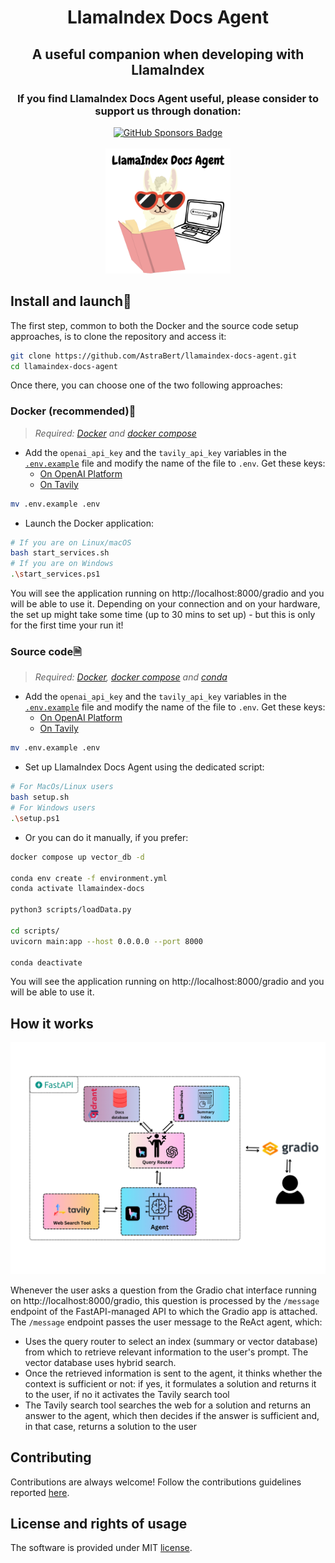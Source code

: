 <h1 align="center">LlamaIndex Docs Agent</h1>

<h2 align="center">A useful companion when developing with LlamaIndex</h2>

<h3 align="center">If you find LlamaIndex Docs Agent useful, please consider to support us through donation:</h3>
<div align="center">
    <a href="https://github.com/sponsors/AstraBert"><img src="https://img.shields.io/badge/sponsor-30363D?style=for-the-badge&logo=GitHub-Sponsors&logoColor=#EA4AAA" alt="GitHub Sponsors Badge"></a>
</div>
<br>
<div align="center">
    <img src="logo.png" alt="LlamaIndex Docs Agent Logo" width=200 height=200>
</div>

## Install and launch🚀

The first step, common to both the Docker and the source code setup approaches, is to clone the repository and access it:

```bash
git clone https://github.com/AstraBert/llamaindex-docs-agent.git
cd llamaindex-docs-agent
```

Once there, you can choose one of the two following approaches:

### Docker (recommended)🐋

> _Required: [Docker](https://docs.docker.com/desktop/) and [docker compose](https://docs.docker.com/compose/)_

- Add the `openai_api_key` and the `tavily_api_key` variables in the [`.env.example`](./docker/.env.example) file and modify the name of the file to `.env`. Get these keys:
    + [On OpenAI Platform](https://platform.openai.com/api-keys)
    + [On Tavily](https://app.tavily.com/home/)

```bash
mv .env.example .env
```

- Launch the Docker application:

```bash
# If you are on Linux/macOS
bash start_services.sh
# If you are on Windows
.\start_services.ps1
```

You will see the application running on http://localhost:8000/gradio and you will be able to use it. Depending on your connection and on your hardware, the set up might take some time (up to 30 mins to set up) - but this is only for the first time your run it!


### Source code🗎

> _Required: [Docker](https://docs.docker.com/desktop/), [docker compose](https://docs.docker.com/compose/) and [conda](https://anaconda.org/anaconda/conda)_

- Add the `openai_api_key` and the `tavily_api_key` variables in the [`.env.example`](./docker/.env.example) file and modify the name of the file to `.env`. Get these keys:
    + [On OpenAI Platform](https://platform.openai.com/api-keys)
    + [On Tavily](https://app.tavily.com/home/)

```bash
mv .env.example .env
```

- Set up LlamaIndex Docs Agent using the dedicated script:

```bash
# For MacOs/Linux users
bash setup.sh
# For Windows users
.\setup.ps1
```

- Or you can do it manually, if you prefer:

```bash
docker compose up vector_db -d

conda env create -f environment.yml
conda activate llamaindex-docs

python3 scripts/loadData.py

cd scripts/
uvicorn main:app --host 0.0.0.0 --port 8000

conda deactivate
```

You will see the application running on http://localhost:8000/gradio and you will be able to use it.

## How it works

<div align='center'>
    <img src="./workflow.png" alt="LlamaIndex Docs Agent workflow">
</div>

Whenever the user asks a question from the Gradio chat interface running on http://localhost:8000/gradio, this question is processed by the `/message` endpoint of the FastAPI-managed API to which the Gradio app is attached. The `/message` endpoint passes the user message to the ReAct agent, which:

- Uses the query router to select an index (summary or vector database) from which to retrieve relevant information to the user's prompt. The vector database uses hybrid search.
- Once the retrieved information is sent to the agent, it thinks whether the context is sufficient or not: if yes, it formulates a solution and returns it to the user, if no it activates the Tavily search tool
- The Tavily search tool searches the web for a solution and returns an answer to the agent, which then decides if the answer is sufficient and, in that case, returns a solution to the user


## Contributing

Contributions are always welcome! Follow the contributions guidelines reported [here](CONTRIBUTING.md).

## License and rights of usage

The software is provided under MIT [license](./LICENSE).
